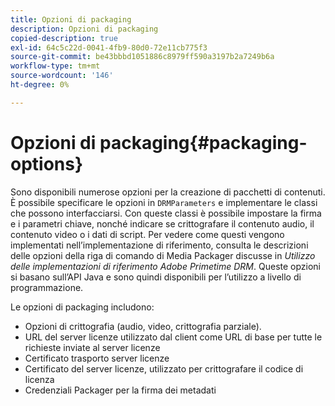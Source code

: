 ```yaml
---
title: Opzioni di packaging
description: Opzioni di packaging
copied-description: true
exl-id: 64c5c22d-0041-4fb9-80d0-72e11cb775f3
source-git-commit: be43bbbd1051886c8979ff590a3197b2a7249b6a
workflow-type: tm+mt
source-wordcount: '146'
ht-degree: 0%

---
```


# Opzioni di packaging{#packaging-options}

Sono disponibili numerose opzioni per la creazione di pacchetti di contenuti. È possibile specificare le opzioni in `DRMParameters` e implementare le classi che possono interfacciarsi. Con queste classi è possibile impostare la firma e i parametri chiave, nonché indicare se crittografare il contenuto audio, il contenuto video o i dati di script. Per vedere come questi vengono implementati nell’implementazione di riferimento, consulta le descrizioni delle opzioni della riga di comando di Media Packager discusse in *Utilizzo delle implementazioni di riferimento Adobe Primetime DRM*. Queste opzioni si basano sull’API Java e sono quindi disponibili per l’utilizzo a livello di programmazione.

Le opzioni di packaging includono:

* Opzioni di crittografia (audio, video, crittografia parziale).
* URL del server licenze utilizzato dal client come URL di base per tutte le richieste inviate al server licenze
* Certificato trasporto server licenze
* Certificato del server licenze, utilizzato per crittografare il codice di licenza
* Credenziali Packager per la firma dei metadati
